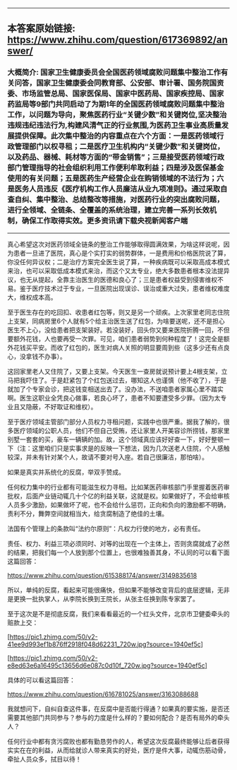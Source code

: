 ----------------------------------------
## 本答案原始链接: https://www.zhihu.com/question/617369892/answer/
### 大概简介: 国家卫生健康委员会全国医药领域腐败问题集中整治工作有关问答，国家卫生健康委会同教育部、公安部、审计署、国务院国资委、市场监管总局、国家医保局、国家中医药局、国家疾控局、国家药监局等9部门共同启动了为期1年的全国医药领域腐败问题集中整治工作，以问题为导向，聚焦医药行业“关键少数”和关键岗位,坚决整治违规违纪违法行为,构建风清气正的行业氛围,为医药卫生事业高质量发展提供保障。此次集中整治的内容重点在六个方面：一是医药领域行政管理部门以权寻租；二是医疗卫生机构内“关键少数”和关键岗位，以及药品、器械、耗材等方面的“带金销售”；三是接受医药领域行政部门管理指导的社会组织利用工作便利牟取利益；四是涉及医保基金使用的有关问题；五是医药生产经营企业在购销领域的不法行为；六是医务人员违反《医疗机构工作人员廉洁从业九项准则》。通过采取自查自纠、集中整治、总结整改等措施，对医药行业的突出腐败问题，进行全领域、全链条、全覆盖的系统治理，建立完善一系列长效机制，确保工作取得实效。更多资讯请下载央视新闻客户端
----------------------------------------
真心希望这次对医药领域全链条的整治工作能够取得圆满效果，为啥这样说呢，因为患者一旦进了医院，真心是个实打实的弱势群体，一是费用和价格医院说了算，你没任何异议权；二是治疗方案完全医生说了算，一种疾病既可以采取高成本模式来治，也可以采取低成本模式来治，而这个又太专业，绝大多数患者根本没法提异议，也无从提起，全靠主治医生的医德和良心了；三是患者权益受到侵害维权不易。鉴于医疗技术过于专业，一旦医院出现误诊、误治或重大过失，患者维权难度大，维权成本高。

至于医生存在的吃回扣、收患者红包等，则又是另一个顽疾。上次家里老同志住院上支架，同病房里6个人就有5个给主治医生送了红包，为啥要送呢，还不是担心医生不上心，没给患者把支架装好。若没装好，回头你又要来医院折腾一回，不但要额外花钱，人也要再受一次罪。可见，咱们患者弱势到何种程度了！这完全是额外花钱买平安。而收了红包的，医生对病人关照的明显要周到些（这多少还有点良心，没拿钱不办事）。

这回家里老人又住院了，又要上支架。今天医生一查房就说预计要上4根支架，立马把我吓住了。于是赶紧包了个红包送过去，哪知这人也谨慎（他不收了），于是就加了个专家会诊，把这钱变相送出去了。没办法，不送咱患者家属心里不踏实啊。医生这职业全凭良心做事，若良心坏了，患者不知要遭受多少罪。（因为太专业且又隐蔽，不好取证和维权）。

至于医疗领域主管部门部分人员权力寻租问题，实践中也很严重。据我了解的，很多医疗领域的公职人员，他们不但自己受贿，还让家里人开美容诊所捞钱，那家里别墅一套套的买，豪车一辆辆的加。故，这个领域真应该好好查一下，好好整顿一下（注：这里咱们只是实事求是的反映一下想法，因为几次送老人住院，个人感触较深，并未有针对某个人，故请不要对号入座。若自己很廉洁，那怕啥）。

如果是真实并系统化的反腐，举双手赞成。


任何权力集中的行业都有可能滋生权力寻租。比如某医药审核部门手里握着医药审批权，后面产业链动辄几十个亿的利益关联，这就是权。如果做好了，不会给审核人员多少激励，如果做坏了呢，也不会给什么惩罚，正向和负向的激励都不明确，责利不分，舞弊空间就相当大，给贪腐制造了绝佳的土壤。


法国有个管理上的条款叫“法约尔原则”：凡权力行使的地方，必有责任。


责任、权力、利益三项必须同时、对等的出现在一个主体上，否则贪腐就成了必然的结果，把我们每一个人放到那个位置上，也很难独善其身，不认同的可以看下面这篇回答：


https://www.zhihu.com/question/615388174/answer/3149835618




所以，单纯的反腐，看起来可能很痛快，但如果不能够改变背后的底层逻辑，无非是更换一批执掌人，从李院长换到王院长，从张主任换到陈专家罢了。


至于这次是不是彻底反腐，我们来看看最近的一个红头文件，北京市卫健委牵头的赃款上交：


[https://pic1.zhimg.com/50/v2-41ee9d993ef1b876ff2918f048d62231_720w.jpg?source=1940ef5c]




[https://pic1.zhimg.com/50/v2-e8ed63e6a16495c13656d6e087c0d10f_720w.jpg?source=1940ef5c]


具体的可以看这篇回答：

https://www.zhihu.com/question/616781025/answer/3163088688



我就想问下，自纠自查这件事，在反腐中是否能行得通？如果真的要实施，是否还需要其他部门共同参与？参与的力度是什么样的？要如何配合？是否有局外的牵头人？


任何行业中都有贪污腐败也都有勤恳劳作的人，希望这次反腐最终能够让后者获得实实在在的利益，从而给就诊人带来真实的好处，医疗是件大事，动辄伤筋动骨，牵扯人员众多，拭目以待！